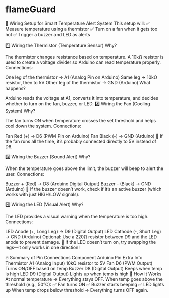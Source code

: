 # flameGuard

📌 Wiring Setup for Smart Temperature Alert System
This setup will:
✅ Measure temperature using a thermistor
✅ Turn on a fan when it gets too hot
✅ Trigger a buzzer and LED as alerts

1️⃣ Wiring the Thermistor (Temperature Sensor)
Why?

The thermistor changes resistance based on temperature.
A 10kΩ resistor is used to create a voltage divider so Arduino can read temperature properly.
Connections:

One leg of the thermistor → A1 (Analog Pin on Arduino)
Same leg → 10kΩ resistor, then to 5V
Other leg of the thermistor → GND (Arduino)
What happens?

Arduino reads the voltage at A1, converts it into temperature, and decides whether to turn on the fan, buzzer, or LED.
2️⃣ Wiring the Fan (Cooling System)
Why?

The fan turns ON when temperature crosses the set threshold and helps cool down the system.
Connections:

Fan Red (+) → D6 (PWM Pin on Arduino)
Fan Black (-) → GND (Arduino)
📌 If the fan runs all the time, it’s probably connected directly to 5V instead of D6.

3️⃣ Wiring the Buzzer (Sound Alert)
Why?

When the temperature goes above the limit, the buzzer will beep to alert the user.
Connections:

Buzzer + (Red) → D8 (Arduino Digital Output)
Buzzer - (Black) → GND (Arduino)
📌 If the buzzer doesn’t work, check if it’s an active buzzer (which works with just HIGH/LOW signals).

4️⃣ Wiring the LED (Visual Alert)
Why?

The LED provides a visual warning when the temperature is too high.
Connections:

LED Anode (+, Long Leg) → D9 (Digital Output)
LED Cathode (-, Short Leg) → GND (Arduino)
Optional: Use a 220Ω resistor between D9 and the LED anode to prevent damage.
📌 If the LED doesn’t turn on, try swapping the legs—it only works in one direction!

🔥 Summary of Pin Connections
Component	Arduino Pin	Extra Info
Thermistor	A1 (Analog Input)	10kΩ resistor to 5V
Fan	D6 (PWM Output)	Turns ON/OFF based on temp
Buzzer	D8 (Digital Output)	Beeps when temp is high
LED	D9 (Digital Output)	Lights up when temp is high
🚀 How It Works
At normal temperature → Everything stays OFF.
When temp goes above the threshold (e.g., 50°C):
✅ Fan turns ON
✅ Buzzer starts beeping
✅ LED lights up
When temp drops below threshold → Everything turns OFF again.
